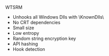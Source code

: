 WTSRM

- Unhooks all Windows Dlls with \KnownDlls\
- No CRT dependencies
- Small size 
- Low entropy
- Random string encryption key
- API hashing
- Hook detection